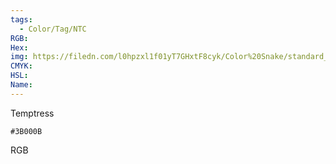 ```yaml
---
tags:
  - Color/Tag/NTC
RGB:
Hex:
img: https://filedn.com/l0hpzxl1f01yT7GHxtF8cyk/Color%20Snake/standard_csv_to_svg/%23/3B000B.svg
CMYK:
HSL:
Name:
---
```

Temptress
```palette
#3B000B
```
RGB
